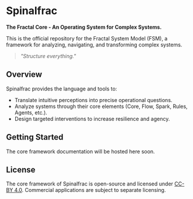 # Spinalfrac

**The Fractal Core - An Operating System for Complex Systems.**

This is the official repository for the Fractal System Model (FSM), a framework for analyzing, navigating, and transforming complex systems.

> *"Structure everything."*

## Overview

Spinalfrac provides the language and tools to:
- Translate intuitive perceptions into precise operational questions.
- Analyze systems through their core elements (Core, Flow, Spark, Rules, Agents, etc.).
- Design targeted interventions to increase resilience and agency.

## Getting Started

The core framework documentation will be hosted here soon.

## License

The core framework of Spinalfrac is open-source and licensed under [CC-BY 4.0](https://creativecommons.org/licenses/by/4.0/). Commercial applications are subject to separate licensing.
